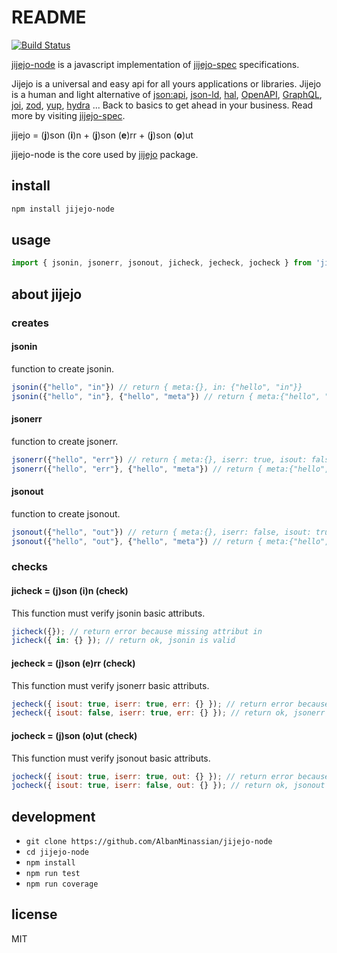 # README

[![Build Status](https://secure.travis-ci.org/AlbanMinassian/jijejo-node.png)](http://travis-ci.org/AlbanMinassian/jijejo-node)

[jijejo-node](https://github.com/AlbanMinassian/jijejo-node) is a javascript implementation of [jijejo-spec](https://github.com/AlbanMinassian/jijejo-spec) specifications.


Jijejo is a universal and easy api for all yours applications or libraries. Jijejo is a human and light alternative of [json:api](https://jsonapi.org/), [json-ld](https://json-ld.org/), [hal](http://stateless.co/hal_specification.html), [OpenAPI](https://swagger.io/specification/), [GraphQL](https://graphql.org/), [joi](https://github.com/hapijs/joi), [zod](https://github.com/vriad/zod), [yup](https://github.com/jquense/yup), [hydra](http://www.markus-lanthaler.com/hydra/) ... Back to basics to get ahead in your business. Read more by visiting [jijejo-spec](https://github.com/AlbanMinassian/jijejo-spec).

jijejo = (**j**)son (**i**)n + (**j**)son (**e**)rr + (**j**)son (**o**)ut

jijejo-node is the core used by [jijejo](https://github.com/AlbanMinassian/jijejo) package.

## install

```bash
npm install jijejo-node
```

## usage

```js
import { jsonin, jsonerr, jsonout, jicheck, jecheck, jocheck } from 'jijejo-node';
```


## about jijejo

### creates

#### jsonin

function to create jsonin.

```js
jsonin({"hello", "in"}) // return { meta:{}, in: {"hello", "in"}}
jsonin({"hello", "in"}, {"hello", "meta"}) // return { meta:{"hello", "meta"}, in: {"hello", "in"}}
```

#### jsonerr

function to create jsonerr.

```js
jsonerr({"hello", "err"}) // return { meta:{}, iserr: true, isout: false, err: {"hello", "err"}}
jsonerr({"hello", "err"}, {"hello", "meta"}) // return { meta:{"hello", "meta"}, iserr: true, isout: false, out: {"hello", "err"}}
```

#### jsonout

function to create jsonout.

```js
jsonout({"hello", "out"}) // return { meta:{}, iserr: false, isout: true, out: {"hello", "out"}}
jsonout({"hello", "out"}, {"hello", "meta"}) // return { meta:{"hello", "meta"}, iserr: false, isout: true, out: {"hello", "out"}}
```

### checks

#### jicheck = (j)son (i)n (check)

This function must verify jsonin basic attributs.

```js
jicheck({}); // return error because missing attribut in
jicheck({ in: {} }); // return ok, jsonin is valid
```

#### jecheck = (j)son (e)rr (check)

This function must verify jsonerr basic attributs.

```js
jecheck({ isout: true, iserr: true, err: {} }); // return error because isout==true
jecheck({ isout: false, iserr: true, err: {} }); // return ok, jsonerr is valid
```

#### jocheck = (j)son (o)ut (check)

This function must verify jsonout basic attributs.

```js
jocheck({ isout: true, iserr: true, out: {} }); // return error because iserr==true
jocheck({ isout: true, iserr: false, out: {} }); // return ok, jsonout is valid
```




## development

- `git clone https://github.com/AlbanMinassian/jijejo-node`
- `cd jijejo-node`
- `npm install`
- `npm run test`
- `npm run coverage`


## license

MIT
